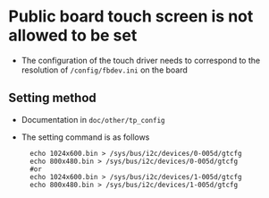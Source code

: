 # Public board touch screen is not allowed to be set

- The configuration of the touch driver needs to correspond to the resolution of `/config/fbdev.ini` on the board

## Setting method

- Documentation in `doc/other/tp_config`
- The setting command is as follows

   ```shell
     echo 1024x600.bin > /sys/bus/i2c/devices/0-005d/gtcfg
     echo 800x480.bin > /sys/bus/i2c/devices/0-005d/gtcfg
     #or
     echo 1024x600.bin > /sys/bus/i2c/devices/1-005d/gtcfg
     echo 800x480.bin > /sys/bus/i2c/devices/1-005d/gtcfg
   ```
